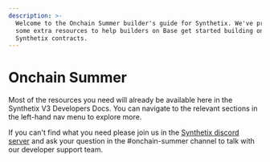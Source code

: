 ```yaml
---
description: >-
  Welcome to the Onchain Summer builder's guide for Synthetix. We've provided
  some extra resources to help builders on Base get started building on the
  Synthetix contracts.
---
```


# Onchain Summer

Most of the resources you need will already be available here in the Synthetix V3 Developers Docs. You can navigate to the relevant sections in the left-hand nav menu to explore more.&#x20;

If you can't find what you need please join us in the [Synthetix discord server](https://discord.gg/synthetix) and ask your question in the #onchain-summer channel to talk with our developer support team.&#x20;



